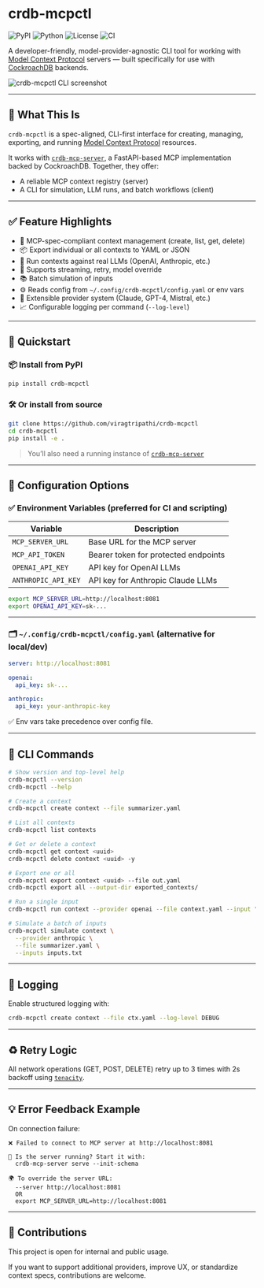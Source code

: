# crdb-mcpctl

![PyPI](https://img.shields.io/pypi/v/crdb-mcpctl)
![Python](https://img.shields.io/pypi/pyversions/crdb-mcpctl)
![License](https://img.shields.io/github/license/viragtripathi/crdb-mcpctl)
![CI](https://github.com/viragtripathi/crdb-mcpctl/actions/workflows/python-ci.yml/badge.svg)

A developer-friendly, model-provider-agnostic CLI tool for working with [Model Context Protocol](https://modelcontextprotocol.io) servers — built specifically for use with [CockroachDB](https://www.cockroachlabs.com/) backends.

![crdb-mcpctl CLI screenshot](./crdb-mcpctl.png)

---

## 🧠 What This Is

`crdb-mcpctl` is a spec-aligned, CLI-first interface for creating, managing, exporting, and running [Model Context Protocol](https://modelcontextprotocol.io) resources.

It works with [`crdb-mcp-server`](https://github.com/viragtripathi/crdb-mcp-server), a FastAPI-based MCP implementation backed by CockroachDB. Together, they offer:

- A reliable MCP context registry (server)
- A CLI for simulation, LLM runs, and batch workflows (client)

---

## ✅ Feature Highlights

- 🌱 MCP-spec-compliant context management (create, list, get, delete)
- 📦 Export individual or all contexts to YAML or JSON
- 🔁 Run contexts against real LLMs (OpenAI, Anthropic, etc.)
- 💬 Supports streaming, retry, model override
- 📚 Batch simulation of inputs
- ⚙️ Reads config from `~/.config/crdb-mcpctl/config.yaml` or env vars
- 🧱 Extensible provider system (Claude, GPT-4, Mistral, etc.)
- 📈 Configurable logging per command (`--log-level`)

---

## 🚀 Quickstart

### 📦 Install from PyPI

```bash
pip install crdb-mcpctl
````

### 🛠 Or install from source

```bash
git clone https://github.com/viragtripathi/crdb-mcpctl
cd crdb-mcpctl
pip install -e .
```

> You’ll also need a running instance of [`crdb-mcp-server`](https://github.com/viragtripathi/crdb-mcp-server)

---

## 🔐 Configuration Options

### ✅ Environment Variables (preferred for CI and scripting)

| Variable            | Description                          |
|---------------------|--------------------------------------|
| `MCP_SERVER_URL`    | Base URL for the MCP server          |
| `MCP_API_TOKEN`     | Bearer token for protected endpoints |
| `OPENAI_API_KEY`    | API key for OpenAI LLMs              |
| `ANTHROPIC_API_KEY` | API key for Anthropic Claude LLMs    |

```bash
export MCP_SERVER_URL=http://localhost:8081
export OPENAI_API_KEY=sk-...
```

---

### 🗂 `~/.config/crdb-mcpctl/config.yaml` (alternative for local/dev)

```yaml
server: http://localhost:8081

openai:
  api_key: sk-...

anthropic:
  api_key: your-anthropic-key
```

✅ Env vars take precedence over config file.

---

## 🧪 CLI Commands

```bash
# Show version and top-level help
crdb-mcpctl --version
crdb-mcpctl --help

# Create a context
crdb-mcpctl create context --file summarizer.yaml

# List all contexts
crdb-mcpctl list contexts

# Get or delete a context
crdb-mcpctl get context <uuid>
crdb-mcpctl delete context <uuid> -y

# Export one or all
crdb-mcpctl export context <uuid> --file out.yaml
crdb-mcpctl export all --output-dir exported_contexts/

# Run a single input
crdb-mcpctl run context --provider openai --file context.yaml --input "Summarize this article"

# Simulate a batch of inputs
crdb-mcpctl simulate context \
  --provider anthropic \
  --file summarizer.yaml \
  --inputs inputs.txt
```

---

## 🧰 Logging

Enable structured logging with:

```bash
crdb-mcpctl create context --file ctx.yaml --log-level DEBUG
```

---

## ♻️ Retry Logic

All network operations (GET, POST, DELETE) retry up to 3 times with 2s backoff using [`tenacity`](https://tenacity.readthedocs.io/).

---

## 💡 Error Feedback Example

On connection failure:

```text
❌ Failed to connect to MCP server at http://localhost:8081

🔧 Is the server running? Start it with:
  crdb-mcp-server serve --init-schema

🌍 To override the server URL:
  --server http://localhost:8081
  OR
  export MCP_SERVER_URL=http://localhost:8081
```

---

## 🙌 Contributions

This project is open for internal and public usage.

If you want to support additional providers, improve UX, or standardize context specs, contributions are welcome.


